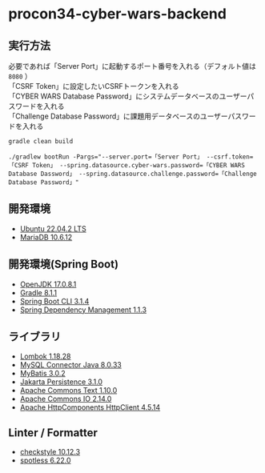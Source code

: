 # procon34-cyber-wars-backend

## 実行方法
必要であれば「Server Port」に起動するポート番号を入れる（デフォルト値は `8080` ）<br>
「CSRF Token」に設定したいCSRFトークンを入れる<br>
「CYBER WARS Database Password」にシステムデータベースのユーザーパスワードを入れる<br>
「Challenge Database Password」に課題用データベースのユーザーパスワードを入れる
```console
gradle clean build
```
```console
./gradlew bootRun -Pargs="--server.port=「Server Port」 --csrf.token=「CSRF Token」 --spring.datasource.cyber-wars.password=「CYBER WARS Database Dassword」 --spring.datasource.challenge.password=「Challenge Database Password」"
```

## 開発環境
- [Ubuntu 22.04.2 LTS](https://jp.ubuntu.com/)
- [MariaDB 10.6.12](https://mariadb.org/)

## 開発環境(Spring Boot)
- [OpenJDK 17.0.8.1](https://openjdk.org/)
- [Gradle 8.1.1](https://gradle.org/)
- [Spring Boot CLI 3.1.4](https://spring.io/projects/spring-boot)
- [Spring Dependency Management 1.1.3](https://docs.spring.io/dependency-management-plugin/docs/current/reference/html/)

## ライブラリ
- [Lombok 1.18.28](https://projectlombok.org/)
- [MySQL Connector Java 8.0.33](https://www.mysql.com/jp/products/connector/)
- [MyBatis 3.0.2](https://blog.mybatis.org/)
- [Jakarta Persistence 3.1.0](https://jakarta.ee/specifications/persistence/)
- [Apache Commons Text 1.10.0](https://commons.apache.org/proper/commons-text/)
- [Apache Commons IO 2.14.0](https://commons.apache.org/proper/commons-io/)
- [Apache HttpComponents HttpClient 4.5.14](https://hc.apache.org/httpcomponents-client-4.5.x/)

## Linter / Formatter
- [checkstyle 10.12.3](https://checkstyle.sourceforge.io/)
- [spotless 6.22.0](https://plugins.gradle.org/plugin/com.diffplug.gradle.spotless)
